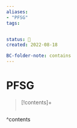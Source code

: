 ```yaml
---
aliases:
- "PFSG"
tags:


status: 🌰
created: 2022-08-18

BC-folder-note: contains
---
```

# PFSG

> [!contents]+
> ```folderv
> ```
^contents


